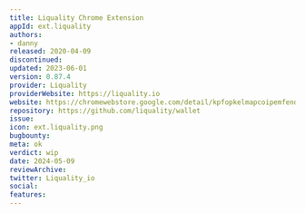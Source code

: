 ```yaml
---
title: Liquality Chrome Extension
appId: ext.liquality
authors:
- danny
released: 2020-04-09
discontinued: 
updated: 2023-06-01
version: 0.87.4
provider: Liquality
providerWebsite: https://liquality.io
website: https://chromewebstore.google.com/detail/kpfopkelmapcoipemfendmdcghnegimn
repository: https://github.com/liquality/wallet
issue: 
icon: ext.liquality.png
bugbounty: 
meta: ok
verdict: wip
date: 2024-05-09
reviewArchive:
twitter: Liquality_io
social:
features:
---
```

